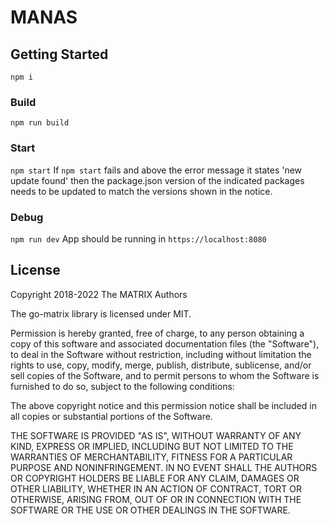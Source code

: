 # MANAS

## Getting Started

`npm i`

### Build

`npm run build`

### Start

`npm start` If `npm start` fails and above the error message it states 'new update found' then the package.json version of the indicated packages needs to be updated to match the versions shown in the notice.

### Debug

`npm run dev` App should be running in `https://localhost:8080`

## License
Copyright 2018-2022 The MATRIX Authors

The go-matrix library is licensed under MIT.

Permission is hereby granted, free of charge, to any person obtaining a copy of this software and associated documentation files (the "Software"), to deal in the Software without restriction, including without limitation the rights to use, copy, modify, merge, publish, distribute, sublicense, and/or sell copies of the Software, and to permit persons to whom the Software is furnished to do so, subject to the following conditions:

The above copyright notice and this permission notice shall be included in all copies or substantial portions of the Software.

THE SOFTWARE IS PROVIDED "AS IS", WITHOUT WARRANTY OF ANY KIND, EXPRESS OR IMPLIED, INCLUDING BUT NOT LIMITED TO THE WARRANTIES OF MERCHANTABILITY, FITNESS FOR A PARTICULAR PURPOSE AND NONINFRINGEMENT. IN NO EVENT SHALL THE AUTHORS OR COPYRIGHT HOLDERS BE LIABLE FOR ANY CLAIM, DAMAGES OR OTHER LIABILITY, WHETHER IN AN ACTION OF CONTRACT, TORT OR OTHERWISE, ARISING FROM, OUT OF OR IN CONNECTION WITH THE SOFTWARE OR THE USE OR OTHER DEALINGS IN THE SOFTWARE.